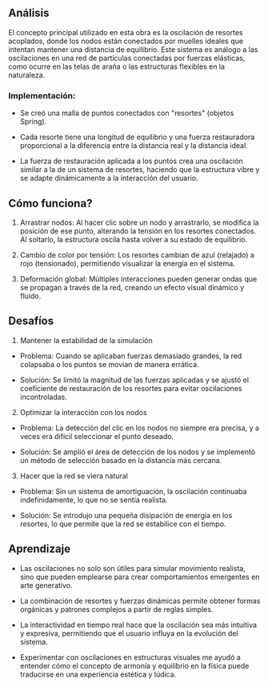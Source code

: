 ## Análisis

El concepto principal utilizado en esta obra es la oscilación de resortes acoplados, donde los nodos están conectados por muelles ideales que intentan mantener una distancia de equilibrio. Este sistema es análogo a las oscilaciones en una red de partículas conectadas por fuerzas elásticas, como ocurre en las telas de araña o las estructuras flexibles en la naturaleza.

### Implementación:

* Se creó una malla de puntos conectados con "resortes" (objetos Spring).

* Cada resorte tiene una longitud de equilibrio y una fuerza restauradora proporcional a la diferencia entre la distancia real y la distancia ideal.

* La fuerza de restauración aplicada a los puntos crea una oscilación similar a la de un sistema de resortes, haciendo que la estructura vibre y se adapte dinámicamente a la interacción del usuario.

## Cómo funciona?

1. Arrastrar nodos: Al hacer clic sobre un nodo y arrastrarlo, se modifica la posición de ese punto, alterando la tensión en los resortes conectados. Al soltarlo, la estructura oscila hasta volver a su estado de equilibrio.

2. Cambio de color por tensión: Los resortes cambian de azul (relajado) a rojo (tensionado), permitiendo visualizar la energía en el sistema.

3. Deformación global: Múltiples interacciones pueden generar ondas que se propagan a través de la red, creando un efecto visual dinámico y fluido.

## Desafíos

1. Mantener la estabilidad de la simulación

* Problema: Cuando se aplicaban fuerzas demasiado grandes, la red colapsaba o los puntos se movían de manera errática.

* Solución: Se limitó la magnitud de las fuerzas aplicadas y se ajustó el coeficiente de restauración de los resortes para evitar oscilaciones incontroladas.

2. Optimizar la interacción con los nodos

* Problema: La detección del clic en los nodos no siempre era precisa, y a veces era difícil seleccionar el punto deseado.

* Solución: Se amplió el área de detección de los nodos y se implementó un método de selección basado en la distancia más cercana.

3. Hacer que la red se viera natural

* Problema: Sin un sistema de amortiguación, la oscilación continuaba indefinidamente, lo que no se sentía realista.

* Solución: Se introdujo una pequeña disipación de energía en los resortes, lo que permite que la red se estabilice con el tiempo.

## Aprendizaje

* Las oscilaciones no solo son útiles para simular movimiento realista, sino que pueden emplearse para crear comportamientos emergentes en arte generativo.

* La combinación de resortes y fuerzas dinámicas permite obtener formas orgánicas y patrones complejos a partir de reglas simples.

* La interactividad en tiempo real hace que la oscilación sea más intuitiva y expresiva, permitiendo que el usuario influya en la evolución del sistema.

* Experimentar con oscilaciones en estructuras visuales me ayudó a entender cómo el concepto de armonía y equilibrio en la física puede traducirse en una experiencia estética y lúdica.


